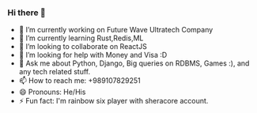 ### Hi there 👋

- 🔭 I’m currently working on Future Wave Ultratech Company
- 🌱 I’m currently learning Rust,Redis,ML
- 👯 I’m looking to collaborate on ReactJS
- 🤔 I’m looking for help with Money and Visa :D
- 💬 Ask me about Python, Django, Big queries on RDBMS, Games :), and any tech related stuff.
- 📫 How to reach me: +989107829251
- 😄 Pronouns: He/His
- ⚡ Fun fact: I'm rainbow six player with sheracore account.
